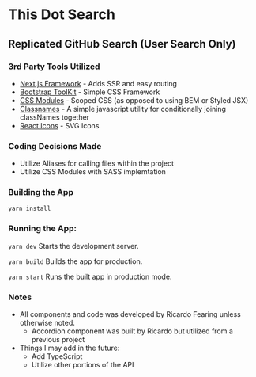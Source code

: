 # This Dot Search
## Replicated GitHub Search (User Search Only)

### 3rd Party Tools Utilized

* [Next.js Framework](https://nextjs.org/) - Adds SSR and easy routing
* [Bootstrap ToolKit](https://getbootstrap.com/) - Simple CSS Framework
* [CSS Modules](https://github.com/css-modules/css-modules) - Scoped CSS (as opposed to using BEM or Styled JSX)
* [Classnames](https://github.com/JedWatson/classnames) - A simple javascript utility for conditionally joining classNames together
* [React Icons](https://github.com/react-icons/react-icons) - SVG Icons

### Coding Decisions Made

* Utilize Aliases for calling files within the project
* Utilize CSS Modules with SASS implemtation

### Building the App
`yarn install`

### Running the App:

`yarn dev` Starts the development server.

`yarn build` Builds the app for production.

`yarn start` Runs the built app in production mode.

### Notes

* All components and code was developed by Ricardo Fearing unless otherwise noted.
    * Accordion component was built by Ricardo but utilized from a previous project
* Things I may add in the future:
    * Add TypeScript
    * Utilize other portions of the API